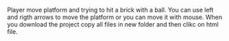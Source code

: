 Player move platform and trying to hit a brick with a ball.
You can use left and rigth arrows to move the platform or you can move it with mouse.
When you download the project copy all files in new folder and then clikc on html file.
